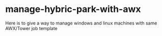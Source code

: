 # manage-hybric-park-with-awx
Here is to give a way to manage windows and linux machines with same AWX/Tower job template
